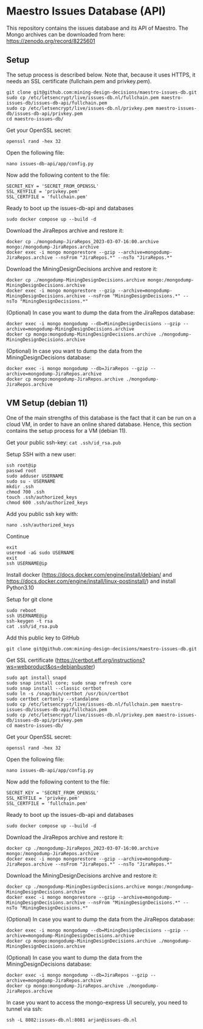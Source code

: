 # Maestro Issues Database (API)
This repository contains the issues database and its API of Maestro. The Mongo archives can be downloaded from here:
https://zenodo.org/record/8225601

## Setup
The setup process is described below. Note that, because it uses HTTPS, it needs an SSL certificate (fullchain.pem and
privkey.pem).
```
git clone git@github.com:mining-design-decisions/maestro-issues-db.git
sudo cp /etc/letsencrypt/live/issues-db.nl/fullchain.pem maestro-issues-db/issues-db-api/fullchain.pem
sudo cp /etc/letsencrypt/live/issues-db.nl/privkey.pem maestro-issues-db/issues-db-api/privkey.pem
cd maestro-issues-db/
```

Get your OpenSSL secret:
```
openssl rand -hex 32
```

Open the following file:
```
nano issues-db-api/app/config.py
```

Now add the following content to the file:
```
SECRET_KEY = 'SECRET_FROM_OPENSSL'
SSL_KEYFILE = 'privkey.pem'
SSL_CERTFILE = 'fullchain.pem'
```

Ready to boot up the issues-db-api and databases
```
sudo docker compose up --build -d
```

Download the JiraRepos archive and restore it:
```
docker cp ./mongodump-JiraRepos_2023-03-07-16:00.archive mongo:/mongodump-JiraRepos.archive
docker exec -i mongo mongorestore --gzip --archive=mongodump-JiraRepos.archive --nsFrom "JiraRepos.*" --nsTo "JiraRepos.*"
```

Download the MiningDesignDecisions archive and restore it:
```
docker cp ./mongodump-MiningDesignDecisions.archive mongo:/mongodump-MiningDesignDecisions.archive
docker exec -i mongo mongorestore --gzip --archive=mongodump-MiningDesignDecisions.archive --nsFrom "MiningDesignDecisions.*" --nsTo "MiningDesignDecisions.*"
```

(Optional) In case you want to dump the data from the JiraRepos database:
```
docker exec -i mongo mongodump --db=MiningDesignDecisions --gzip --archive=mongodump-MiningDesignDecisions.archive
docker cp mongo:mongodump-MiningDesignDecisions.archive ./mongodump-MiningDesignDecisions.archive
```

(Optional) In case you want to dump the data from the MiningDesignDecisions database:
```
docker exec -i mongo mongodump --db=JiraRepos --gzip --archive=mongodump-JiraRepos.archive
docker cp mongo:mongodump-JiraRepos.archive ./mongodump-JiraRepos.archive
```

## VM Setup (debian 11)
One of the main strengths of this database is the fact that it can be run on a cloud VM, in order to have an online
shared database. Hence, this section contains the setup process for a VM (debian 11).

Get your public ssh-key: `cat .ssh/id_rsa.pub`

Setup SSH with a new user:
```
ssh root@ip
passwd root
sudo adduser USERNAME
sudo su - USERNAME
mkdir .ssh
chmod 700 .ssh
touch .ssh/authorized_keys
chmod 600 .ssh/authorized_keys
```
Add you public ssh key with:
```
nano .ssh/authorized_keys
```
Continue
```
exit
usermod -aG sudo USERNAME
exit
ssh USERNAME@ip
```
Install docker (https://docs.docker.com/engine/install/debian/ and
https://docs.docker.com/engine/install/linux-postinstall/) and install Python3.10

Setup for git clone
```
sudo reboot
ssh USERNAME@ip
ssh-keygen -t rsa
cat .ssh/id_rsa.pub
```
Add this public key to GitHub
```
git clone git@github.com:mining-design-decisions/maestro-issues-db.git
```

Get SSL certificate (https://certbot.eff.org/instructions?ws=webproduct&os=debianbuster)
```
sudo apt install snapd
sudo snap install core; sudo snap refresh core
sudo snap install --classic certbot
sudo ln -s /snap/bin/certbot /usr/bin/certbot
sudo certbot certonly --standalone
sudo cp /etc/letsencrypt/live/issues-db.nl/fullchain.pem maestro-issues-db/issues-db-api/fullchain.pem
sudo cp /etc/letsencrypt/live/issues-db.nl/privkey.pem maestro-issues-db/issues-db-api/privkey.pem
cd maestro-issues-db/
```
Get your OpenSSL secret:
```
openssl rand -hex 32
```
Open the following file:
```
nano issues-db-api/app/config.py
```
Now add the following content to the file:
```
SECRET_KEY = 'SECRET_FROM_OPENSSL'
SSL_KEYFILE = 'privkey.pem'
SSL_CERTFILE = 'fullchain.pem'
```
Ready to boot up the issues-db-api and databases
```
sudo docker compose up --build -d
```

Download the JiraRepos archive and restore it:
```
docker cp ./mongodump-JiraRepos_2023-03-07-16:00.archive mongo:/mongodump-JiraRepos.archive
docker exec -i mongo mongorestore --gzip --archive=mongodump-JiraRepos.archive --nsFrom "JiraRepos.*" --nsTo "JiraRepos.*"
```
Download the MiningDesignDecisions archive and restore it:
```
docker cp ./mongodump-MiningDesignDecisions.archive mongo:/mongodump-MiningDesignDecisions.archive
docker exec -i mongo mongorestore --gzip --archive=mongodump-MiningDesignDecisions.archive --nsFrom "MiningDesignDecisions.*" --nsTo "MiningDesignDecisions.*"
```

(Optional) In case you want to dump the data from the JiraRepos database:
```
docker exec -i mongo mongodump --db=MiningDesignDecisions --gzip --archive=mongodump-MiningDesignDecisions.archive
docker cp mongo:mongodump-MiningDesignDecisions.archive ./mongodump-MiningDesignDecisions.archive
```

(Optional) In case you want to dump the data from the MiningDesignDecisions database:
```
docker exec -i mongo mongodump --db=JiraRepos --gzip --archive=mongodump-JiraRepos.archive
docker cp mongo:mongodump-JiraRepos.archive ./mongodump-JiraRepos.archive
```

In case you want to access the mongo-express UI securely, you need to tunnel via ssh:
```
ssh -L 8082:issues-db.nl:8081 arjan@issues-db.nl
```
